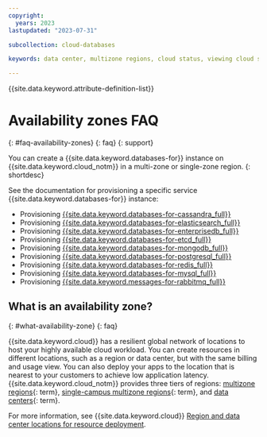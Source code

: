```yaml
---
copyright:
  years: 2023
lastupdated: "2023-07-31"

subcollection: cloud-databases

keywords: data center, multizone regions, cloud status, viewing cloud status, incident

---
```


{{site.data.keyword.attribute-definition-list}}

# Availability zones FAQ
{: #faq-availability-zones}
{: faq}
{: support}

You can create a {{site.data.keyword.databases-for}} instance on {{site.data.keyword.cloud_notm}} in a multi-zone or single-zone region.
{: shortdesc}

See the documentation for provisioning a specific service {{site.data.keyword.databases-for}} instance: 

- Provisioning [{{site.data.keyword.databases-for-cassandra_full}}](/docs/databases-for-cassandra?topic=databases-for-cassandra-provisioning)
- Provisioning [{{site.data.keyword.databases-for-elasticsearch_full}}](/docs/databases-for-elasticsearch?topic=databases-for-elasticsearch-provisioning-new)
- Provisioning [{{site.data.keyword.databases-for-enterprisedb_full}}](/docs/databases-for-enterprisedb?topic=databases-for-enterprisedb-provisioning)
- Provisioning [{{site.data.keyword.databases-for-etcd_full}}](/docs/databases-for-etcd?topic=databases-for-etcd-provisioning)
- Provisioning [{{site.data.keyword.databases-for-mongodb_full}}](/docs/databases-for-mongodb?topic=databases-for-mongodb-provisioning)
- Provisioning [{{site.data.keyword.databases-for-postgresql_full}}](/docs/databases-for-postgresql?topic=databases-for-postgresql-provisioning)
- Provisioning [{{site.data.keyword.databases-for-redis_full}}](/docs/databases-for-redis?topic=databases-for-redis-provisioning)
- Provisioning [{{site.data.keyword.databases-for-mysql_full}}](/docs/databases-for-mysql?topic=databases-for-mysql-provisioning)
- Provisioning [{{site.data.keyword.messages-for-rabbitmq_full}}](/docs/messages-for-rabbitmq?topic=messages-for-rabbitmq-provisioning)

## What is an availability zone?
{: #what-availability-zone}
{: faq}

{{site.data.keyword.cloud}} has a resilient global network of locations to host your highly available cloud workload. You can create resources in different locations, such as a region or data center, but with the same billing and usage view. You can also deploy your apps to the location that is nearest to your customers to achieve low application latency. {{site.data.keyword.cloud_notm}} provides three tiers of regions: [multizone regions](#x9774820){: term}, [single-campus multizone regions](#x10127487){: term}, and [data centers](#x2439906){: term}.

For more information, see {{site.data.keyword.cloud}} [Region and data center locations for resource deployment](/docs/overview?topic=overview-locations).
